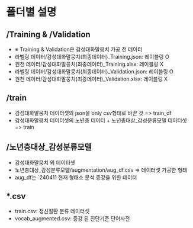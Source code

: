 # 폴더별 설명

## /Training & /Validation
- ※ Training & Validation은 감성대화말뭉치 가공 전 데이터
- 라벨링 데이터/감성대화말뭉치(최종데이터)_Training.json: 레이블링 O
- 원천 데이터/감성대화말뭉치(최종데이터)_Training.xlsx: 레이블링 X
- 라벨링 데이터/감성대화말뭉치(최종데이터)_Validation.json: 레이블링 O
- 원천 데이터/감성대화말뭉치(최종데이터)_Validation.xlsx: 레이블링 X

## /train
- 감성대화말뭉치 데이터셋의 json을 only csv형태로 바꾼 것 => train_df
- 감성대화말뭉치 데이터셋의 노년층 데이터 + 노년층대상_감성분류모델 데이터셋 => train

## /노년층대상_감성분류모델
- 감성대화말뭉치 외 데이터셋
- 노년층대상_감성분류모델/augmentation/aug_df.csv => 데이터셋 가공한 형태
- aug_df는 `240411 현재 형태소 분석 증강을 위한 데이터

## *.csv
- train.csv: 정신질환 분류 데이터셋
- vocab_augmented.csv: 증강 된 진단기준 단어사전